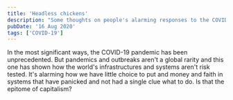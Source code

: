 ```yaml
---
title: 'Headless chickens'
description: "Some thoughts on people's alarming responses to the COVID-19 pandemic"
pubDate: '16 Aug 2020'
tags: ['COVID-19']
---
```


In the most significant ways, the COVID-19 pandemic has been unprecedented. But pandemics and outbreaks aren't a global rarity and this one has shown how the world's infrastructures and systems aren't risk tested. It's alarming how we have little choice to put and money and faith in systems that have panicked and not had a single clue what to do. Is that the epitome of capitalism?